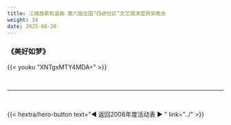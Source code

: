 ```yaml
---
title: 江城放歌和谐曲 第六届全国“四进社区”文艺展演暨颁奖晚会
weight: 34
date: 2025-06-20
---
```


### 《美好如梦》

{{< youku "XNTgxMTY4MDA=" >}}


<br>
<hr>
<br>

{{< hextra/hero-button text="◀ 返回2008年度活动表 ▶ " link="../" >}}